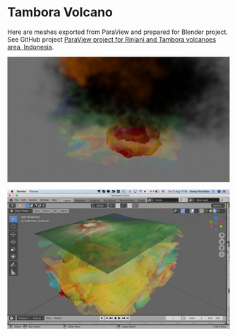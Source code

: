 # Tambora Volcano

Here are meshes exported from ParaView and prepared for Blender project. See GitHub project [ParaView project for Rinjani and Tambora volcanoes area, Indonesia](https://github.com/mobigroup/ParaView-RinjaniTambora).

![](BlenderTamboraSimulation.jpg)

![](BlenderTambora.jpg)
